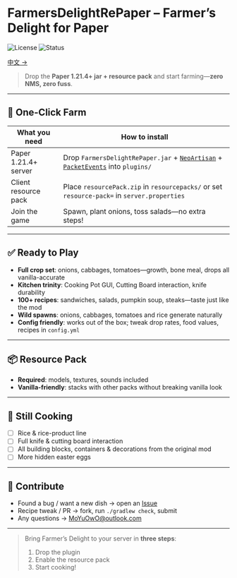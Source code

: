 # FarmersDelightRePaper – Farmer’s Delight for Paper

![License](https://img.shields.io/badge/License-GPL%20v3-blue) ![Status](https://img.shields.io/badge/Status-Release%20Candidate-green)

[中文 →](./README.md)

> Drop the **Paper 1.21.4+ jar + resource pack** and start farming—**zero NMS, zero fuss**.

---

## 🚀 One-Click Farm

| What you need        | How to install                                                                                                                                                           |
|----------------------|--------------------------------------------------------------------------------------------------------------------------------------------------------------------------|
| Paper 1.21.4+ server | Drop `FarmersDelightRePaper.jar` + [`NeoArtisan`](https://github.com/KitsunaiMC/NeoArtisan) + [`PacketEvents`](https://github.com/KitsunaiMC/NeoArtisan) into `plugins/` |
| Client resource pack | Place `resourcePack.zip` in `resourcepacks/` or set `resource-pack=` in `server.properties`                                                                              |
| Join the game        | Spawn, plant onions, toss salads—no extra steps!                                                                                                                         |

---

## ✅ Ready to Play
- **Full crop set**: onions, cabbages, tomatoes—growth, bone meal, drops all vanilla-accurate
- **Kitchen trinity**: Cooking Pot GUI, Cutting Board interaction, knife durability
- **100+ recipes**: sandwiches, salads, pumpkin soup, steaks—taste just like the mod
- **Wild spawns**: onions, cabbages, tomatoes and rice generate naturally
- **Config friendly**: works out of the box; tweak drop rates, food values, recipes in `config.yml`

---

## 📦 Resource Pack
- **Required**: models, textures, sounds included
- **Vanilla-friendly**: stacks with other packs without breaking vanilla look

---

## 🚧 Still Cooking
- [ ] Rice & rice-product line
- [ ] Full knife & cutting board interaction
- [ ] All building blocks, containers & decorations from the original mod
- [ ] More hidden easter eggs

---

## 🤝 Contribute
- Found a bug / want a new dish → open an [Issue](https://github.com/KitsunaiMC/FarmersDelightRepaper/issues)
- Recipe tweak / PR → fork, run `./gradlew check`, submit
- Any questions → [MoYuOwO@outlook.com](mailto:MoYuOwO@outlook.com)

---

> Bring Farmer’s Delight to your server in **three steps**:
> 1. Drop the plugin
> 2. Enable the resource pack
> 3. Start cooking!